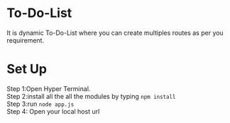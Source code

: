 # To-Do-List
It is  dynamic To-Do-List where you can create multiples routes as per you requirement.

# Set Up
Step 1:Open Hyper Terminal. <br />
Step 2:install all the all the modules by typing `npm install` <br />
Step 3:run `node app.js`<br />
Step 4: Open your local host url
